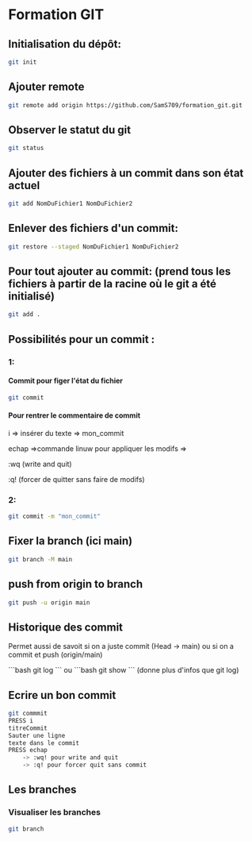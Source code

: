 # Formation GIT

## Initialisation du dépôt:

```bash
git init
```

## Ajouter remote

```bash
git remote add origin https://github.com/SamS709/formation_git.git
```
## Observer le statut du git
```bash
git status 
```

## Ajouter des fichiers à un commit dans son état actuel

```bash
git add NomDuFichier1 NomDuFichier2
```

## Enlever des fichiers d'un commit:
```bash
git restore --staged NomDuFichier1 NomDuFichier2
```

## Pour tout ajouter au commit: (prend tous les fichiers à partir de la racine où le git a été initialisé)
```bash
git add .
```

## Possibilités pour un commit :

### 1:

#### Commit pour figer l'état du fichier
```bash
git commit
```

#### Pour rentrer le commentaire de commit
<p>i => insérer du texte => mon_commit</p>
<p>echap =>commande linuw pour appliquer les modifs =></p> 
<p>:wq     (write and quit)</p>
<p>:q!     (forcer de quitter sans faire de modifs)</p>

### 2:
```bash
git commit -m "mon_commit"
```

## Fixer la branch (ici main)
```bash
git branch -M main
```

## push from origin to branch
``` bash
git push -u origin main
```
## Historique des commit
<p>Permet aussi de savoit si on a juste commit (Head -> main) ou si on a commit et push (origin/main)</p>
```bash
git log
```
ou
```bash
git show
``` 
(donne plus d'infos que git log)

## Ecrire un bon commit
```bash
git commmit
PRESS i
titreCommit
Sauter une ligne
texte dans le commit
PRESS echap
    -> :wq! pour write and quit
    -> :q! pour forcer quit sans commit
```

## Les branches

### Visualiser les branches
```bash
git branch
```

### 

